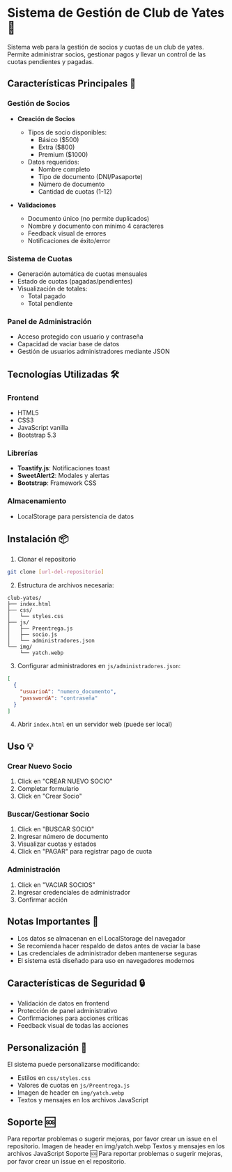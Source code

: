 # Sistema de Gestión de Club de Yates 🚤

Sistema web para la gestión de socios y cuotas de un club de yates. Permite administrar socios, gestionar pagos y llevar un control de las cuotas pendientes y pagadas.

## Características Principales 🌟

### Gestión de Socios

- **Creación de Socios**
  - Tipos de socio disponibles:
    - Básico ($500)
    - Extra ($800)
    - Premium ($1000)
  - Datos requeridos:
    - Nombre completo
    - Tipo de documento (DNI/Pasaporte)
    - Número de documento
    - Cantidad de cuotas (1-12)

- **Validaciones**
  - Documento único (no permite duplicados)
  - Nombre y documento con mínimo 4 caracteres
  - Feedback visual de errores
  - Notificaciones de éxito/error

### Sistema de Cuotas

- Generación automática de cuotas mensuales
- Estado de cuotas (pagadas/pendientes)
- Visualización de totales:
  - Total pagado
  - Total pendiente

### Panel de Administración

- Acceso protegido con usuario y contraseña
- Capacidad de vaciar base de datos
- Gestión de usuarios administradores mediante JSON

## Tecnologías Utilizadas 🛠️

### Frontend

- HTML5
- CSS3
- JavaScript vanilla
- Bootstrap 5.3

### Librerías

- **Toastify.js**: Notificaciones toast
- **SweetAlert2**: Modales y alertas
- **Bootstrap**: Framework CSS

### Almacenamiento

- LocalStorage para persistencia de datos

## Instalación 📦

1. Clonar el repositorio

```bash
git clone [url-del-repositorio]
```

2. Estructura de archivos necesaria:

```
club-yates/
├── index.html
├── css/
│   └── styles.css
├── js/
│   ├── Preentrega.js
│   ├── socio.js
│   └── administradores.json
└── img/
    └── yatch.webp
```

3. Configurar administradores en `js/administradores.json`:

```json
[
  {
    "usuarioA": "numero_documento",
    "passwordA": "contraseña"
  }
]
```

4. Abrir `index.html` en un servidor web (puede ser local)

## Uso 💡

### Crear Nuevo Socio

1. Click en "CREAR NUEVO SOCIO"
2. Completar formulario
3. Click en "Crear Socio"

### Buscar/Gestionar Socio

1. Click en "BUSCAR SOCIO"
2. Ingresar número de documento
3. Visualizar cuotas y estados
4. Click en "PAGAR" para registrar pago de cuota

### Administración

1. Click en "VACIAR SOCIOS"
2. Ingresar credenciales de administrador
3. Confirmar acción

## Notas Importantes 📝

- Los datos se almacenan en el LocalStorage del navegador
- Se recomienda hacer respaldo de datos antes de vaciar la base
- Las credenciales de administrador deben mantenerse seguras
- El sistema está diseñado para uso en navegadores modernos

## Características de Seguridad 🔒

- Validación de datos en frontend
- Protección de panel administrativo
- Confirmaciones para acciones críticas
- Feedback visual de todas las acciones

## Personalización 🎨

El sistema puede personalizarse modificando:

- Estilos en `css/styles.css`
- Valores de cuotas en `js/Preentrega.js`
- Imagen de header en `img/yatch.webp`
- Textos y mensajes en los archivos JavaScript

## Soporte 🆘

Para reportar problemas o sugerir mejoras, por favor crear un issue en el repositorio.
Imagen de header en img/yatch.webp
Textos y mensajes en los archivos JavaScript
Soporte 🆘
Para reportar problemas o sugerir mejoras, por favor crear un issue en el repositorio.
